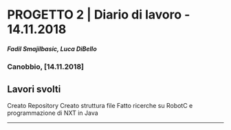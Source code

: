 # PROGETTO 2 | Diario di lavoro - 14.11.2018
##### Fadil Smajilbasic, Luca DiBello
### Canobbio, [14.11.2018]

## Lavori svolti
Creato Repository
Creato struttura file
Fatto ricerche su RobotC e programmazione di NXT in Java

<!-- ####Problemi riscontrati e soluzioni adottate -->
---
<!-- ####Punto della situazione rispetto alla pianificazione -->

<!-- ####Programma di massima per la prossima giornata di lavoro -->